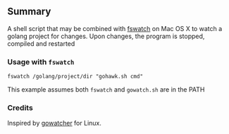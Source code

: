 ## Summary

A shell script that may be combined with [fswatch](https://github.com/alandipert/fswatch) on Mac OS X to watch a golang project for changes. Upon changes, the program is stopped, compiled and restarted

### Usage with `fswatch`
    fswatch /golang/project/dir "gohawk.sh cmd"

This example assumes both `fswatch` and `gowatch.sh` are in the PATH

### Credits
Inspired by [gowatcher](https://github.com/nickjj/gowatcher) for Linux.
